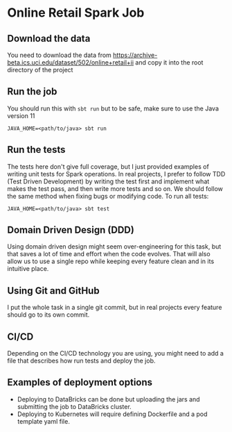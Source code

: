 # Online Retail Spark Job

## Download the data 

You need to download the data from https://archive-beta.ics.uci.edu/dataset/502/online+retail+ii and copy it into the
root directory of the project

## Run the job

You should run this with `sbt run` but to be safe, make sure to use the Java version 11

```shell
JAVA_HOME=<path/to/java> sbt run
```

## Run the tests

The tests here don't give full coverage, but I just provided examples of writing unit tests for Spark operations.
In real projects, I prefer to follow TDD (Test Driven Development) by writing the test first and implement what makes
the test pass, and then write more tests and so on. We should follow the same method when fixing bugs or modifying code. 
To run all tests:

```shell
JAVA_HOME=<path/to/java> sbt test
```

## Domain Driven Design (DDD)

Using domain driven design might seem over-engineering for this task, but that saves a lot of time and effort when the code evolves.
That will also allow us to use a single repo while keeping every feature clean and in its intuitive place.

## Using Git and GitHub

I put the whole task in a single git commit, but in real projects every feature should go to its own commit.

## CI/CD

Depending on the CI/CD technology you are using, you might need to add a file that describes how run tests and deploy the job.

## Examples of deployment options

 - Deploying to DataBricks can be done but uploading the jars and submitting the job to DataBricks cluster.
 - Deploying to Kubernetes will require defining Dockerfile and a pod template yaml file. 
